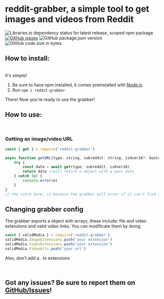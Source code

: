<h1><b>reddit-grabber</b>, a simple tool to get images and videos from Reddit </h1>

![Libraries.io dependency status for latest release, scoped npm package](https://img.shields.io/librariesio/release/npm/reddit-grabber)
[![GitHub issues](https://img.shields.io/github/issues/daimond113/reddit-fetcher?logo=github)](https://github.com/daimond113/reddit-fetcher/issues)
![GitHub package.json version](https://img.shields.io/github/package-json/v/daimond113/reddit-fetcher?logo=github)
![GitHub code size in bytes](https://img.shields.io/github/languages/code-size/daimond113/reddit-fetcher?logo=github)

<h2>How to install:</h2></br>
It's simple! </br>
<ol>
<li>Be sure to have npm installed, it comes preinstalled with <a href="https://nodejs.org/en/download/">Node.js</a></li>
<li>Run <code>npm i reddit-grabber</code></li>
</ol>
There! Now you're ready to use the grabber!

<h2>How to use:</h2></br>
<h3>Getting an image/video URL</h3>

```javascript
const { get } = require('reddit-grabber')

async function getURL(type: string, subreddit: string, isOver18?: boolean) {
	try {
		const data = await get(type, subreddit, isOver18)
		return data //will return a object with a post data
	} catch (e) {
		console.error(e)
	}
}
// the catch here, is because the grabber will error if it can't find a post
```

<h2>Changing grabber config</h2>
The grabber exports a object with arrays, these include: file and video extensions and valid video links. You can modificate them by doing

```javascript
const { validMedia } = require('reddit-grabber')
validMedia.ImageExtensions.push('your extension')
validMedia.VideoExtensions.push('your extension')
validMedia.VideoUrls.push('your url')
```

Also, don't add a . to extensions

</br><h2>Got any issues? Be sure to report them on <a href="https://github.com/daimond113/reddit-fetcher/issues">GitHub/Issues</a>!</h2>
